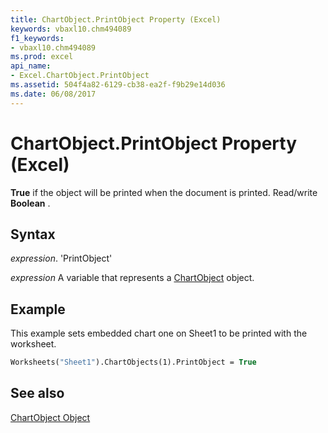 ```yaml
---
title: ChartObject.PrintObject Property (Excel)
keywords: vbaxl10.chm494089
f1_keywords:
- vbaxl10.chm494089
ms.prod: excel
api_name:
- Excel.ChartObject.PrintObject
ms.assetid: 504f4a82-6129-cb38-ea2f-f9b29e14d036
ms.date: 06/08/2017
---
```



# ChartObject.PrintObject Property (Excel)

 **True** if the object will be printed when the document is printed. Read/write **Boolean** .


## Syntax

 _expression_. 'PrintObject'

 _expression_ A variable that represents a [ChartObject](./Excel.ChartObject.md) object.


## Example

This example sets embedded chart one on Sheet1 to be printed with the worksheet.


```vb
Worksheets("Sheet1").ChartObjects(1).PrintObject = True
```


## See also


[ChartObject Object](Excel.ChartObject.md)

